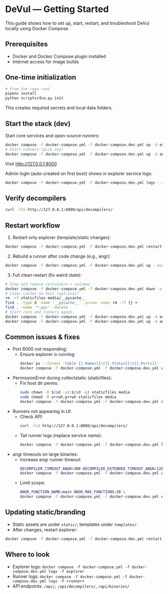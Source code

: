 # DeVul — Getting Started

This guide shows how to set up, start, restart, and troubleshoot DeVul locally using Docker Compose.

## Prerequisites
- Docker and Docker Compose plugin installed
- Internet access for image builds

## One-time initialization
```zsh
# From the repo root
pipenv install
python scripts/dce.py init
```
This creates required secrets and local data folders.

## Start the stack (dev)
Start core services and open-source runners:
```zsh
docker compose -f docker-compose.yml -f docker-compose.dev.yml up -d explorer database memcached
# Start runners (pick any)
docker compose -f docker-compose.yml -f docker-compose.dev.yml up -d angr snowman retdec ghidra
```
Visit http://127.0.0.1:8000

Admin login (auto-created on first boot) shows in explorer service logs:
```zsh
docker compose -f docker-compose.yml -f docker-compose.dev.yml logs --since=10m explorer | sed -n '/Successfully created admin user/,+4p'
```

## Verify decompilers
```zsh
curl -fsS http://127.0.0.1:8000/api/decompilers/
```

## Restart workflow
1) Restart only explorer (template/static changes):
```zsh
docker compose -f docker-compose.yml -f docker-compose.dev.yml restart explorer
```

2) Rebuild a runner after code change (e.g., angr):
```zsh
docker compose -f docker-compose.yml -f docker-compose.dev.yml up --build -d angr
```

3) Full clean restart (fix weird state):
```zsh
# Stop and remove containers + volumes
docker compose -f docker-compose.yml -f docker-compose.dev.yml down -v
# Clear caches on host (optional)
rm -rf staticfiles media/__pycache__
find . -type d -name '__pycache__' -prune -exec rm -rf {} +
find . -name '*.pyc' -delete
# Start core and runners again
docker compose -f docker-compose.yml -f docker-compose.dev.yml up -d explorer database memcached
docker compose -f docker-compose.yml -f docker-compose.dev.yml up -d angr snowman retdec ghidra
```

## Common issues & fixes
- Port 8000 not responding:
  - Ensure explorer is running:
    ```zsh
    docker ps --format 'table {{.Names}}\t{{.Status}}\t{{.Ports}}'
    docker compose -f docker-compose.yml -f docker-compose.dev.yml up -d explorer
    ```
- PermissionError during collectstatic (staticfiles):
  - Fix host dir perms:
    ```zsh
    sudo chown -R $(id -u):$(id -g) staticfiles media
    sudo chmod -R u+rwX,g+rwX staticfiles media
    docker compose -f docker-compose.yml -f docker-compose.dev.yml restart explorer
    ```
- Runners not appearing in UI:
  - Check API:
    ```zsh
    curl -fsS http://127.0.0.1:8000/api/decompilers/
    ```
  - Tail runner logs (replace service name):
    ```zsh
    docker compose -f docker-compose.yml -f docker-compose.dev.yml logs -f angr
    ```
- angr timeouts on large binaries:
  - Increase angr runner timeout:
    ```zsh
    DECOMPILER_TIMEOUT_ANGR=300 DECOMPILER_EXTENDED_TIMEOUT_ANGR=1200 \
    docker compose -f docker-compose.yml -f docker-compose.dev.yml up -d angr
    ```
  - Limit scope:
    ```zsh
    ANGR_FUNCTION_NAME=main ANGR_MAX_FUNCTIONS=10 \
    docker compose -f docker-compose.yml -f docker-compose.dev.yml up -d angr
    ```

## Updating static/branding
- Static assets are under `static/`; templates under `templates/`.
- After changes, restart explorer:
```zsh
docker compose -f docker-compose.yml -f docker-compose.dev.yml restart explorer
```

## Where to look
- Explorer logs: `docker compose -f docker-compose.yml -f docker-compose.dev.yml logs -f explorer`
- Runner logs: `docker compose -f docker-compose.yml -f docker-compose.dev.yml logs -f <runner>`
- API endpoints: `/api/`, `/api/decompilers/`, `/api/binaries/`

